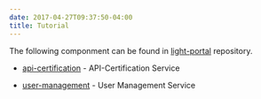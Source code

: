 ```yaml
---
date: 2017-04-27T09:37:50-04:00
title: Tutorial
---
```


The following componment can be found in [light-portal](https://github.com/networknt/light-portal) repository.

* [api-certification](https://networknt.github.io/light-portal/tutorial/api-certification/) - API-Certification Service

* [user-management](https://networknt.github.io/light-portal/tutorial/user-management) - User Management Service